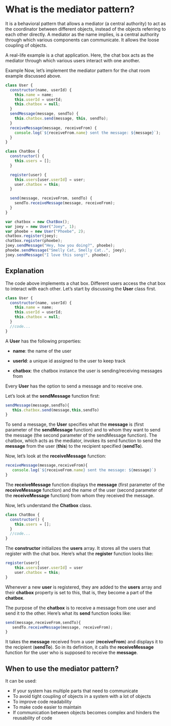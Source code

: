 # What is the mediator pattern?

It is a behavioral pattern that allows a mediator (a central authority) to act as the coordinator between different objects, instead of the objects referring to each other directly. A mediator as the name implies, is a central authority through which various components can communicate. It allows the loose coupling of objects.

A real-life example is a chat application. Here, the chat box acts as the mediator through which various users interact with one another.

Example
Now, let’s implement the mediator pattern for the chat room example discussed above.

```javascript
class User {
  constructor(name, userId) {
    this.name = name;
    this.userId = userId;
    this.chatbox = null;
  }
  sendMessage(message, sendTo) {
    this.chatbox.send(message, this, sendTo);
  }
  receiveMessage(message, receiveFrom) {
    console.log(`${receiveFrom.name} sent the message: ${message}`);
  }
}

class ChatBox {
  constructor() {
    this.users = [];
  }

  register(user) {
    this.users[user.userId] = user;
    user.chatbox = this;
  }

  send(message, receiveFrom, sendTo) {
    sendTo.receiveMessage(message, receiveFrom);
  }
}

var chatbox = new ChatBox();
var joey = new User("Joey", 1);
var phoebe = new User("Phoebe", 2);
chatbox.register(joey);
chatbox.register(phoebe);
joey.sendMessage("Hey, how you doing?", phoebe);
phoebe.sendMessage("Smelly Cat, Smelly Cat..", joey);
joey.sendMessage("I love this song!", phoebe);
```

## Explanation

The code above implements a chat box. Different users access the chat box to interact with each other. Let’s start by discussing the **User** class first.

```javascript
class User {
  constructor(name, userId) {
    this.name = name;
    this.userId = userId;
    this.chatbox = null;
  }
  //code...
}
```

A **User** has the following properties:

- **name**: the name of the user

- **userId**: a unique id assigned to the user to keep track

- **chatbox**: the chatbox instance the user is sending/receiving messages from

Every **User** has the option to send a message and to receive one.

Let’s look at the **sendMessage** function first:

```javaScript
sendMessage(message,sendTo){
   this.chatbox.send(message,this,sendTo)
}
```

To send a message, the **User** specifies what the **message** is (first parameter of the **sendMessage** function) and to whom they want to send the message (the second parameter of the sendMessage function). The chatbox, which acts as the mediator, invokes its send function to send the **message** from the user (**this**) to the recipient specified (**sendTo**).

Now, let’s look at the **receiveMessage** function:

```javascript
receiveMessage(message,receiveFrom){
   console.log(`${receiveFrom.name} sent the message: ${message}`)
}
```

The **receiveMessage** function displays the **message** (first parameter of the **receiveMessage** function) and the name of the user (second parameter of the **receiveMessage** function) from whom they received the message.

Now, let’s understand the **Chatbox** class.

```javascript
class ChatBox {
  constructor() {
    this.users = [];
  }
  //code...
}
```

The **constructor** initializes the **users** array. It stores all the users that register with the chat box. Here’s what the **register** function looks like:

```javascript
register(user){
    this.users[user.userId] = user
    user.chatbox = this;
}
```

Whenever a new **user** is registered, they are added to the **users** array and their **chatbox** property is set to this, that is, they become a part of the **chatbox**.

The purpose of the **chatbox** is to receive a message from one user and send it to the other. Here’s what its **send** function looks like:

```javascript
send(message,receiveFrom,sendTo){
   sendTo.receiveMessage(message, receiveFrom);
}
```

It takes the **message** received from a user (**receiveFrom**) and displays it to the recipient (**sendTo**). So in its definition, it calls the **receiveMessage** function for the user who is supposed to receive the **message**.

## When to use the mediator pattern?

It can be used:

- If your system has multiple parts that need to communicate
- To avoid tight coupling of objects in a system with a lot of objects
- To improve code readability
- To make code easier to maintain
- If communication between objects becomes complex and hinders the reusability of code
